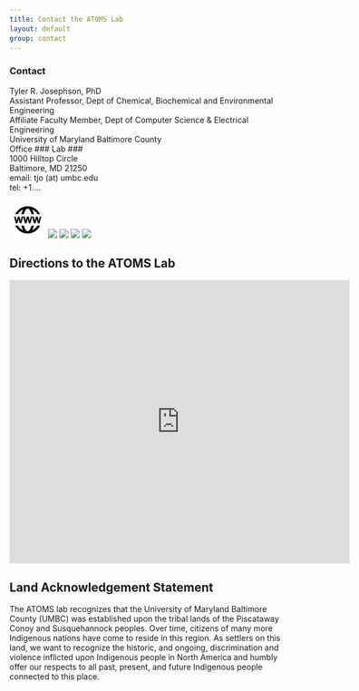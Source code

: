 ```yaml
---
title: Contact the ATOMS Lab
layout: default
group: contact
---
```


<h3>Contact</h3>
<p>
Tyler R. Josephson, PhD <br>
Assistant Professor, Dept of Chemical, Biochemical and Environmental Engineering <br>
Affiliate Faculty Member, Dept of Computer Science & Electrical Engineering <br>
University of Maryland Baltimore County <br/>
Office ### Lab ### <br>
1000 Hilltop Circle <br>
Baltimore, MD 21250 <br>
email: tjo (at) umbc.edu  <br>
tel: +1....<br>
<br>
<a href="https://tylerjosephson.com/"><img class="inline-block mem-icon" src="/static/img/Globe.svg"></a>
<a href="http://scholar.google.com/citations?user=0LAAG-4AAAAJ"><img class="inline-block mem-icon" src="/static/img/gscholar_logo.svg"></a>
<a href="http://twitter.com/trjosephson"><img class="inline-block mem-icon" src="/static/img/twitter2_logo.svg"></a>
<a href="http://www.linkedin.com/in/trjosephson"><img class="inline-block mem-icon" src="/static/img/lin_logo.svg"></a>
<a href="http://github.com/TylerJosephson"><img class="inline-bloc mem-icon" src="/static/img/github_logo.svg"></a>
</p>

</div>


## Directions to the ATOMS Lab

<div class="mapouter"><div class="gmap_canvas"><iframe width="600" height="500" id="gmap_canvas" src="https://maps.google.com/maps?q=engineering%20building%20umbc&t=&z=13&ie=UTF8&iwloc=&output=embed" frameborder="0" scrolling="no" marginheight="0" marginwidth="0"></iframe><a href="https://soap2day-to.com">soap2day</a><br><style>.mapouter{position:relative;text-align:right;height:500px;width:600px;}</style><a href="https://www.embedgooglemap.net">embed map google</a><style>.gmap_canvas {overflow:hidden;background:none!important;height:500px;width:600px;}</style></div></div>



## Land Acknowledgement Statement

The ATOMS lab recognizes that the University of Maryland Baltimore County (UMBC) was established upon the tribal lands of the Piscataway Conoy and Susquehannock peoples. Over time, citizens of many more Indigenous nations have come to reside in this region. As settlers on this land, we want to recognize the historic, and ongoing, discrimination and violence inflicted upon Indigenous people in North America and humbly offer our respects to all past, present, and future Indigenous people connected to this place.

